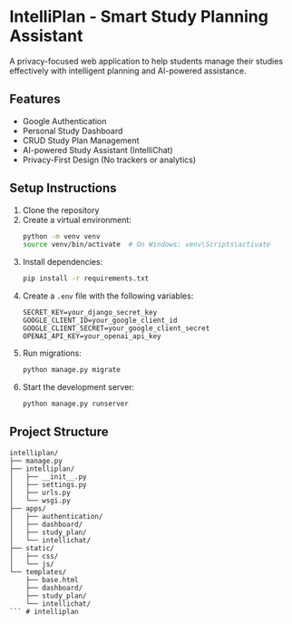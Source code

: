 # IntelliPlan - Smart Study Planning Assistant

A privacy-focused web application to help students manage their studies effectively with intelligent planning and AI-powered assistance.

## Features

- Google Authentication
- Personal Study Dashboard
- CRUD Study Plan Management
- AI-powered Study Assistant (IntelliChat)
- Privacy-First Design (No trackers or analytics)

## Setup Instructions

1. Clone the repository
2. Create a virtual environment:
   ```bash
   python -m venv venv
   source venv/bin/activate  # On Windows: venv\Scripts\activate
   ```
3. Install dependencies:
   ```bash
   pip install -r requirements.txt
   ```
4. Create a `.env` file with the following variables:
   ```
   SECRET_KEY=your_django_secret_key
   GOOGLE_CLIENT_ID=your_google_client_id
   GOOGLE_CLIENT_SECRET=your_google_client_secret
   OPENAI_API_KEY=your_openai_api_key
   ```
5. Run migrations:
   ```bash
   python manage.py migrate
   ```
6. Start the development server:
   ```bash
   python manage.py runserver
   ```

## Project Structure

```
intelliplan/
├── manage.py
├── intelliplan/
│   ├── __init__.py
│   ├── settings.py
│   ├── urls.py
│   └── wsgi.py
├── apps/
│   ├── authentication/
│   ├── dashboard/
│   ├── study_plan/
│   └── intellichat/
├── static/
│   ├── css/
│   └── js/
└── templates/
    ├── base.html
    ├── dashboard/
    ├── study_plan/
    └── intellichat/
``` #   i n t e l l i p l a n  
 